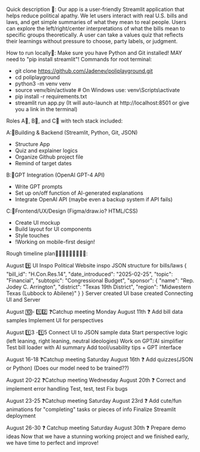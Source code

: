 Quick description 💼:
Our app is a user-friendly Streamlit application that helps reduce political apathy. We let users interact with real U.S. bills and laws, and get simple summaries of what they mean to real people. Users can explore the left/right/center interpretations of what the bills mean to specific groups theoretically. A user can take a values quiz that reflects their learnings without pressure to choose, party labels, or judgment.

How to run locally👟:
Make sure you have Python and Git installed! MAY need to "pip install streamlit"!
Commands for root terminal:
- git clone https://github.com/Jadenev/poliplayground.git
- cd poliplayground
- python3 -m venv venv
- source venv/bin/activate  # On Windows use: venv\Scripts\activate
- pip install -r requirements.txt
- streamlit run app.py
(It will auto-launch at http://localhost:8501 or give you a link in the terminal)

Roles A🎒, B🥼, and C💍 with tech stack included:

A:🎒Building & Backend (Streamlit, Python, Git, JSON)
- Structure App
- Quiz and explainer logics
- Organize Github project file
- Remind of target dates

B:🥼GPT Integration (OpenAI GPT-4 API)
- Write GPT prompts
- Set up on/off function of AI-generated explanations
- Integrate OpenAI API (maybe even a backup system if API fails)
  
C:💍Frontend/UX/Design (Figma/draw.io? HTML/CSS)
- Create UI mockup
- Build layout for UI components
- Style touches
- !Working on mobile-first design!

Rough timeline plan👩🏽‍💻👨🏽‍💻🧑🏾‍💻: 

  August 9️⃣
UI Inspo
Political Website inspo
JSON structure for bills/laws { "bill_id": "H.Con.Res.14", "date_introduced": "2025-02-25", "topic": "Financial", "subtopic": "Congressional Budget", "sponsor": { "name": "Rep. Jodey C. Arrington", "district": "Texas 19th District", "region": "Midwestern Texas (Lubbock to Abilene)" } }
Server created
UI base created
Connecting UI and Server

  August 🔟- 1️⃣2️⃣
❓Catchup meeting Monday August 11th ❓
Add bill data samples
Implement UI for perspectives

  August 1️⃣3 -1️⃣5
Connect UI to JSON sample data
Start perspective logic (left leaning, right leaning, neutral ideologies) 
Work on GPT/AI simplifier
Test bill loader with AI summary
Add tool/usability tips + GPT interface

 August 16-18
 ❓Catchup meeting Saturday August 16th ❓
 Add quizzes(JSON or Python)
(Does our model need to be trained??) 

  August 20-22
❓Catchup meeting Wednesday August 20th ❓
Correct and implement error handling
Test, test, test
Fix bugs

  August 23-25
❓Catchup meeting Saturday August 23rd ❓
Add cute/fun animations for "completing" tasks or pieces of info 
Finalize Streamlit deployment

  August 26-30
❓ Catchup meeting Saturday August 30th ❓
Prepare demo ideas
Now that we have a stunning working project and we finished early, we have time to perfect and improve!

